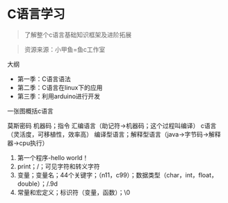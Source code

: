 # C语言学习

> 了解整个c语言基础知识框架及进阶拓展

> 资源来源：小甲鱼=鱼c工作室

大纲

- 第一季：C语言语法
- 第二季：C语言在linux下的应用
- 第三季：利用arduino进行开发

一张图概括c语言

莫斯密码
机器码；指令
汇编语言（助记符->机器码；这个过程叫编译）
c语言（灵活度，可移植性，效率高）
编译型语言；解释型语言（java->字节码->解释器->cpu执行）

1. 第一个程序-hello world！
1. print；/；可见字符和转义字符
1. 变量；变量名；44个关键字；（n11，c99）；数据类型（char，int，float，double）；/.9d
2. 常量和宏定义；标识符（变量，函数）；\0

